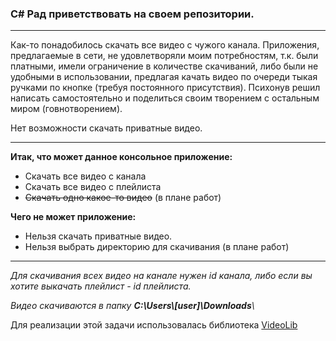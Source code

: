 <h3><b>C# Рад приветствовать на своем репозитории.</b></h3>
<hr>

Как-то понадобилось скачать все видео с чужого канала. Приложения, предлагаемые в сети, не удовлетворяли моим потребностям, т.к. были платными, имели ограничение в количестве скачиваний, либо были не удобными в использовании, предлагая качать видео по очереди тыкая ручками по кнопке (требуя постоянного присутствия).
Психонув решил написать самостоятельно и поделиться своим творением с остальным миром (говнотворением).
<p>Нет возможности скачать приватные видео.</p>
<hr>
<b>Итак, что может данное консольное приложение:</b>
<ul>
  <li>Скачать все видео с канала</li>
  <li>Скачать все видео с плейлиста</li>
  <li><del>Скачать одно какое-то видео</del> (в плане работ)</li>
</ul>


<b>Чего не может приложение:</b>

<ul>
  <li>Нельзя скачать приватные видео.</li>
  <li>Нельзя выбрать директорию для скачивания (в плане работ)</li>
</ul>
<hr>

<em>Для скачивания всех видео на канале нужен id канала, либо если вы хотите выкачать плейлист - id плейлиста.</em>

<em>Видео скачиваются в папку <b>C:\Users\\[user]\Downloads</b>\\</em>

Для реализации этой задачи использовалась библиотека <a href="https://github.com/omansak/libvideo">VideoLib</a>

